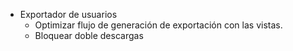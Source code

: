 - Exportador de usuarios
	- Optimizar flujo de generación de exportación con las vistas.
	- Bloquear doble descargas